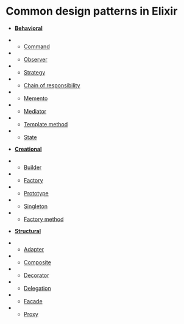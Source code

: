# Common design patterns in Elixir

* [**Behavioral**](https://github.com/ZXZs/elixir-design-patterns/tree/master/behavioral)
* * [Command](https://github.com/ZXZs/elixir-design-patterns/tree/master/behavioral/command)
* * [Observer](https://github.com/ZXZs/elixir-design-patterns/tree/master/behavioral/observer)
* * [Strategy](https://github.com/ZXZs/elixir-design-patterns/tree/master/behavioral/strategy)
* * [Chain of responsibility](https://github.com/ZXZs/elixir-design-patterns/tree/master/behavioral/chain)
* * [Memento](https://github.com/ZXZs/elixir-design-patterns/tree/master/behavioral/memento)
* * [Mediator](https://github.com/ZXZs/elixir-design-patterns/tree/master/behavioral/mediator)
* * [Template method](https://github.com/ZXZs/elixir-design-patterns/tree/master/behavioral/template_method)
* * [State](https://github.com/ZXZs/elixir-design-patterns/tree/master/behavioral/state)

* [**Creational**](https://github.com/ZXZs/elixir-design-patterns/tree/master/creational)
* * [Builder](https://github.com/ZXZs/elixir-design-patterns/tree/master/creational/builder)
* * [Factory](https://github.com/ZXZs/elixir-design-patterns/tree/master/creational/factory)
* * [Prototype](https://github.com/ZXZs/elixir-design-patterns/tree/master/creational/prototype)
* * [Singleton](https://github.com/ZXZs/elixir-design-patterns/tree/master/creational/singleton)
* * [Factory method](https://github.com/ZXZs/elixir-design-patterns/tree/master/creational/factory_method)

* [**Structural**](https://github.com/ZXZs/elixir-design-patterns/tree/master/structural)
* * [Adapter](https://github.com/ZXZs/elixir-design-patterns/tree/master/structural/adapter)
* * [Composite](https://github.com/ZXZs/elixir-design-patterns/tree/master/structural/composite)
* * [Decorator](https://github.com/ZXZs/elixir-design-patterns/tree/master/structural/decorator)
* * [Delegation](https://github.com/ZXZs/elixir-design-patterns/tree/master/structural/delegation)
* * [Facade](https://github.com/ZXZs/elixir-design-patterns/tree/master/structural/facade)
* * [Proxy](https://github.com/ZXZs/elixir-design-patterns/tree/master/structural/proxy)
